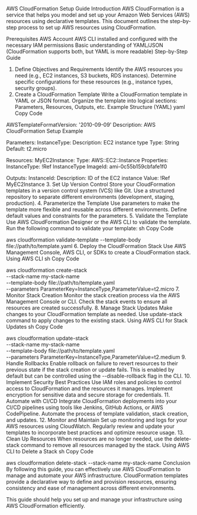 AWS CloudFormation Setup Guide
Introduction
AWS CloudFormation is a service that helps you model and set up your Amazon Web Services (AWS) resources using declarative templates. This document outlines the step-by-step process to set up AWS resources using CloudFormation.

Prerequisites
AWS Account
AWS CLI installed and configured with the necessary IAM permissions
Basic understanding of YAML/JSON (CloudFormation supports both, but YAML is more readable)
Step-by-Step Guide
1. Define Objectives and Requirements
Identify the AWS resources you need (e.g., EC2 instances, S3 buckets, RDS instances).
Determine specific configurations for these resources (e.g., instance types, security groups).
2. Create a CloudFormation Template
Write a CloudFormation template in YAML or JSON format.
Organize the template into logical sections: Parameters, Resources, Outputs, etc.
Example Structure (YAML)
yaml
Copy Code


AWSTemplateFormatVersion: '2010-09-09'
Description: AWS CloudFormation Setup Example

Parameters:
  InstanceType:
    Description: EC2 instance type
    Type: String
    Default: t2.micro

Resources:
  MyEC2Instance:
    Type: AWS::EC2::Instance
    Properties:
      InstanceType: !Ref InstanceType
      ImageId: ami-0c55b159cbfafe1f0

Outputs:
  InstanceId:
    Description: ID of the EC2 instance
    Value: !Ref MyEC2Instance
3. Set Up Version Control
Store your CloudFormation templates in a version control system (VCS) like Git.
Use a structured repository to separate different environments (development, staging, production).
4. Parameterize the Template
Use parameters to make the template more flexible and reusable across different environments.
Define default values and constraints for the parameters.
5. Validate the Template
Use AWS CloudFormation Designer or the AWS CLI to validate the template.
Run the following command to validate your template:
sh
Copy Code


aws cloudformation validate-template --template-body file://path/to/template.yaml
6. Deploy the CloudFormation Stack
Use AWS Management Console, AWS CLI, or SDKs to create a CloudFormation stack.
Using AWS CLI
sh
Copy Code


aws cloudformation create-stack \
  --stack-name my-stack-name \
  --template-body file://path/to/template.yaml \
  --parameters ParameterKey=InstanceType,ParameterValue=t2.micro
7. Monitor Stack Creation
Monitor the stack creation process via the AWS Management Console or CLI.
Check the stack events to ensure all resources are created successfully.
8. Manage Stack Updates
Make changes to your CloudFormation template as needed.
Use update-stack command to apply changes to the existing stack.
Using AWS CLI for Stack Updates
sh
Copy Code


aws cloudformation update-stack \
  --stack-name my-stack-name \
  --template-body file://path/to/template.yaml \
  --parameters ParameterKey=InstanceType,ParameterValue=t2.medium
9. Handle Rollbacks
Enable rollback on failure to revert resources to their previous state if the stack creation or update fails.
This is enabled by default but can be controlled using the --disable-rollback flag in the CLI.
10. Implement Security Best Practices
Use IAM roles and policies to control access to CloudFormation and the resources it manages.
Implement encryption for sensitive data and secure storage for credentials.
11. Automate with CI/CD
Integrate CloudFormation deployments into your CI/CD pipelines using tools like Jenkins, GitHub Actions, or AWS CodePipeline.
Automate the process of template validation, stack creation, and updates.
12. Monitor and Maintain
Set up monitoring and logs for your AWS resources using CloudWatch.
Regularly review and update your templates to incorporate best practices and optimize resource usage.
13. Clean Up Resources
When resources are no longer needed, use the delete-stack command to remove all resources managed by the stack.
Using AWS CLI to Delete a Stack
sh
Copy Code


aws cloudformation delete-stack --stack-name my-stack-name
Conclusion
By following this guide, you can effectively use AWS CloudFormation to manage and automate your AWS infrastructure. CloudFormation templates provide a declarative way to define and provision resources, ensuring consistency and ease of management across different environments.

This guide should help you set up and manage your infrastructure using AWS CloudFormation efficiently.



